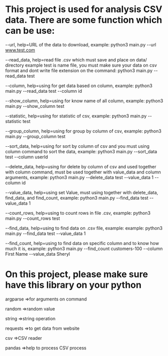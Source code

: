 # This project is used for analysis CSV data. There are some function which can be use:

--url, help=URL of the data to download, example: python3 main.py --url www.test.com

--read_data, help=read file .csv which must save and place on data/ directory example test is name file, you must make sure your data on csv format and dont write file extension on the command: python3 main.py --read_data test

--column, help=using for get data based on column, example: python3 main.py --read_data test --column id

--show_column, help=using for know name of all column, example: python3 main.py --show_column test

--statistic, help=using for statistic of csv, example: python3 main.py --statistic test

--group_column, help=using for group by column of csv, example: python3 main.py --group_column test

--sort_data, help=using for sort by column of csv and you must using column command to sort the data, example: python3 main.py --sort_data test --column userId

--delete_data, help=using for delete by column of csv and used together with column command, must be used together with value_data and column arguments, example: python3 main.py --delete_data test --value_data 1 --column id

--value_data, help=using set Value, must using together with delete_data, find_data, and find_count, example: python3 main.py --find_data test --value_data 1

--count_rows, help=using to count rows in file .csv, example: python3 main.py --count_rows test

--find_data, help=using to find data on .csv file, example: example: python3 main.py --find_data test --value_data 1

--find_count, help=using to find data on specific column and to know how much it is, example: python3 main.py --find_count customers-100 --column First Name --value_data Sheryl

# On this project, please make sure have this library on your python

argparse =>for arguments on command

random =>random value

string =>string operation

requests =>to get data from website

csv =>CSV reader

pandas =>help to process CSV process

